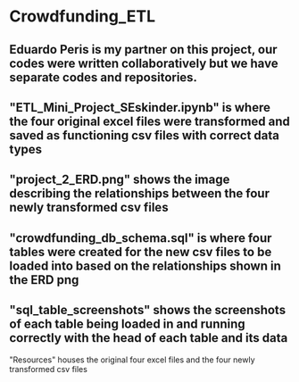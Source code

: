 # Crowdfunding_ETL

Eduardo Peris is my partner on this project, our codes were written collaboratively but we have separate codes and repositories.
-
"ETL_Mini_Project_SEskinder.ipynb" is where the four original excel files were transformed and saved as functioning csv files with correct data types
-
"project_2_ERD.png" shows the image describing the relationships between the four newly transformed csv files
-
"crowdfunding_db_schema.sql" is where four tables were created for the new csv files to be loaded into based on the relationships shown in the ERD png
-
"sql_table_screenshots" shows the screenshots of each table being loaded in and running correctly with the head of each table and its data
-
"Resources" houses the original four excel files and the four newly transformed csv files
